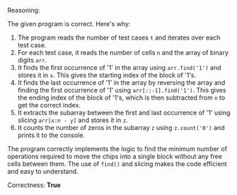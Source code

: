 Reasoning:

The given program is correct. Here's why:

1. The program reads the number of test cases `t` and iterates over each test case.
2. For each test case, it reads the number of cells `n` and the array of binary digits `arr`.
3. It finds the first occurrence of '1' in the array using `arr.find('1')` and stores it in `x`. This gives the starting index of the block of '1's.
4. It finds the last occurrence of '1' in the array by reversing the array and finding the first occurrence of '1' using `arr[::-1].find('1')`. This gives the ending index of the block of '1's, which is then subtracted from `n` to get the correct index.
5. It extracts the subarray between the first and last occurrence of '1' using slicing `arr[x:n - y]` and stores it in `z`.
6. It counts the number of zeros in the subarray `z` using `z.count('0')` and prints it to the console.

The program correctly implements the logic to find the minimum number of operations required to move the chips into a single block without any free cells between them. The use of `find()` and slicing makes the code efficient and easy to understand.

Correctness: **True**